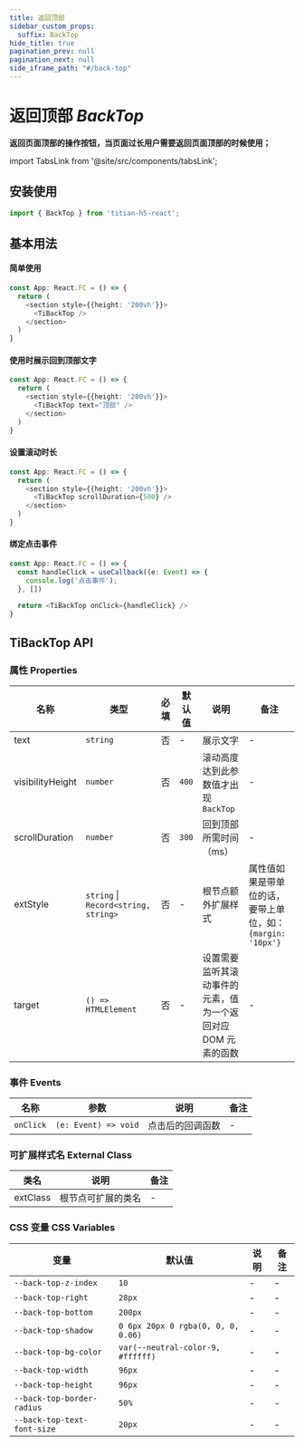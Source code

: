 ```yaml
---
title: 返回顶部
sidebar_custom_props:
  suffix: BackTop
hide_title: true
pagination_prev: null
pagination_next: null
side_iframe_path: "#/back-top"
---
```


# 返回顶部 _BackTop_

**返回页面顶部的操作按钮，当页面过长用户需要返回页面顶部的时候使用；**

import TabsLink from '@site/src/components/tabsLink';

<TabsLink id="tibacktop-api" />

## 安装使用

```typescript tsx showLineNumbers
import { BackTop } from 'titian-h5-react';
```

## 基本用法

#### 简单使用

```typescript tsx showLineNumbers
const App: React.FC = () => {
  return (
    <section style={{height: '200vh'}}>
      <TiBackTop />
    </section>
  )
}
```

#### 使用时展示回到顶部文字

```typescript tsx showLineNumbers
const App: React.FC = () => {
  return (
    <section style={{height: '200vh'}}>
      <TiBackTop text="顶部" />
    </section>
  )
} 
```

#### 设置滚动时长

```typescript tsx showLineNumbers
const App: React.FC = () => {
  return (
    <section style={{height: '200vh'}}>
      <TiBackTop scrollDuration={500} />
    </section>
  )
}
```

#### 绑定点击事件

```typescript jsx showLineNumbers
const App: React.FC = () => {
  const handleClick = useCallback((e: Event) => {
    console.log('点击事件');
  }, [])
  
  return <TiBackTop onClick={handleClick} />
}
```

## TiBackTop API

### 属性 **Properties**

| 名称               | 类型      | 必填 | 默认值 | 说明                               | 备注 |
| ----------------  | --------- | ---- | ------ | ---------------------------------- | ---- |
| text              | `string`  | 否   | - | 展示文字                           | -    |
| visibilityHeight  | `number`  | 否   | `400` | 滚动高度达到此参数值才出现 `BackTop` | -    |
| scrollDuration          | `number`  | 否   | `300` | 回到顶部所需时间（ms）  | -    |
| extStyle          | `string` \| `Record<string, string>`  | 否 | - | 根节点额外扩展样式 | 属性值如果是带单位的话，要带上单位，如：`{margin: '10px'}` |
| target            | `() => HTMLElement` | 否 | - | 设置需要监听其滚动事件的元素，值为一个返回对应 DOM 元素的函数 | - |

### 事件 **Events**

| 名称  | 参数 | 说明               | 备注 |
| ----- | ---- | ------------------ | ---- |
| `onClick` | `(e: Event) => void`    | 点击后的回调函数 | -    |

### 可扩展样式名 **External Class**

| 类名     | 说明               | 备注 |
| -------- | ------------------ | ---- |
| extClass | 根节点可扩展的类名 | -    |

### CSS 变量 **CSS Variables**

| 变量                | 默认值       | 说明 | 备注 |
| ------------------- | ---------- | ---- | ---- |
| `--back-top-z-index`  | `10`    | -    | -    |
| `--back-top-right`  | `28px`    | -    | -    |
| `--back-top-bottom`  | `200px`    | -    | -    |
| `--back-top-shadow`  | `0 6px 20px 0 rgba(0, 0, 0, 0.06)`    | -    | -    |
| `--back-top-bg-color`  | `var(--neutral-color-9, #ffffff)`    | -    | -    |
| `--back-top-width` | `96px` | - | -    |
| `--back-top-height` | `96px` | - | -    |
| `--back-top-border-radius` | `50%` | - | -    |
| `--back-top-text-font-size` | `20px` | - | -    |
